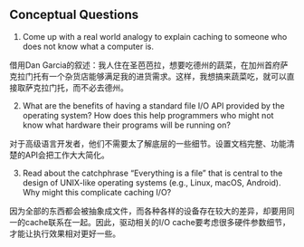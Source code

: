 ## Conceptual Questions
1. Come up with a real world analogy to explain caching to someone who does not know what a computer is.

借用Dan Garcia的叙述：我人住在圣芭芭拉，想要吃德州的蔬菜，在加州首府萨克拉门托有一个杂货店能够满足我的进货需求。这样，我想搞来蔬菜吃，就可以直接取萨克拉门托，而不必去德州。

2. What are the benefits of having a standard file I/O API provided by the operating system? How does this help programmers who might not know what hardware their programs will be running on?

对于高级语言开发者，他们不需要太了解底层的一些细节。设置文档完整、功能清楚的API会把工作大大简化。

3. Read about the catchphrase “Everything is a file” that is central to the design of UNIX-like operating systems (e.g., Linux, macOS, Android). Why might this complicate caching I/O?

因为全部的东西都会被抽象成文件，而各种各样的设备存在较大的差异，却要用同一的cache联系在一起。因此，驱动相关的I/O cache要考虑很多硬件参数细节，才能让执行效果相对更好一些。

